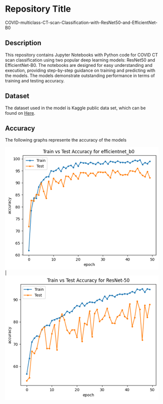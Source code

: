 # Repository Title
COVID-multiclass-CT-scan-Classification-with-ResNet50-and-EfficientNet-B0

## Description
This repository contains Jupyter Notebooks with Python code for COVID CT scan classification using two popular deep learning models: ResNet50 and EfficientNet-B0. The notebooks are designed for easy understanding and execution, providing step-by-step guidance on training and predicting with the models. The models demonstrate outstanding performance in terms of training and testing accuracy.

## Dataset
The dataset used in the model is Kaggle public data set, which can be found on [Here](https://www.kaggle.com/datasets/plameneduardo/a-covid-multiclass-dataset-of-ct-scans/data).

## Accuracy
The following graphs represente the accuracy of the models

![Alt Text](accu_efficientnet.png)|![Alt Text](accu_resnet.png)


